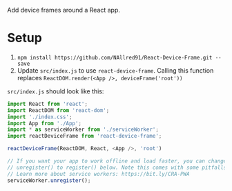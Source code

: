 Add device frames around a React app.

# Setup
1) `npm install https://github.com/NAllred91/React-Device-Frame.git --save`
2) Update `src/index.js` to use `react-device-frame`. Calling this function replaces `ReactDOM.render(<App />, deviceFrame('root'))`


`src/index.js` should look like this:
``` javascript
import React from 'react';
import ReactDOM from 'react-dom';
import './index.css';
import App from './App';
import * as serviceWorker from './serviceWorker';
import reactDeviceFrame from 'react-device-frame';

reactDeviceFrame(ReactDOM, React, <App />, 'root')

// If you want your app to work offline and load faster, you can change
// unregister() to register() below. Note this comes with some pitfalls.
// Learn more about service workers: https://bit.ly/CRA-PWA
serviceWorker.unregister();
```
